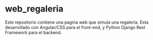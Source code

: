 # web_regaleria
Este repositorio contiene una pagina web que simula una regalería. Esta desarrollado con Angular/CSS para el front-end, y Python Django Rest Framework para el backend.
